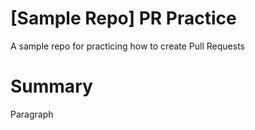 # [Sample Repo] PR Practice
A sample repo for practicing how to create Pull Requests

# Summary
Paragraph